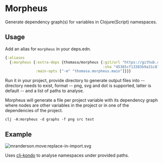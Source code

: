 # Morpheus

Generate dependency graph(s) for variables in Clojure(Script) namespaces.

## Usage

Add an alias for `morpheus` in your deps.edn.

```clojure
{:aliases
  {:morpheus {:extra-deps {thomasa/morpheus {:git/url "https://github.com/benedekfazekas/morpheus.git"
                                             :sha "45365cf13383b9a31c87f8cad1c780af2518a61d"}}
              :main-opts ["-m" "thomasa.morpheus.main"]}}}
```

Run it in your project, provide directory to generate output files into -- directory needs to exist, format -- png, svg and dot is supported, latter is default -- and a list of paths to analyse.

Morpheus will generate a file per project variable with its dependency graph where nodes are other variables in the project or in one of the dependencies of the project.

```
clj -A:morpheus -d graphs -f png src test
```

## Example

![mranderson.move:replace-in-import.svg](./mranderson.move:replace-in-import.svg)

Uses [clj-kondo](https://github.com/borkdude/clj-kondo) to analyse namespaces under provided paths.
